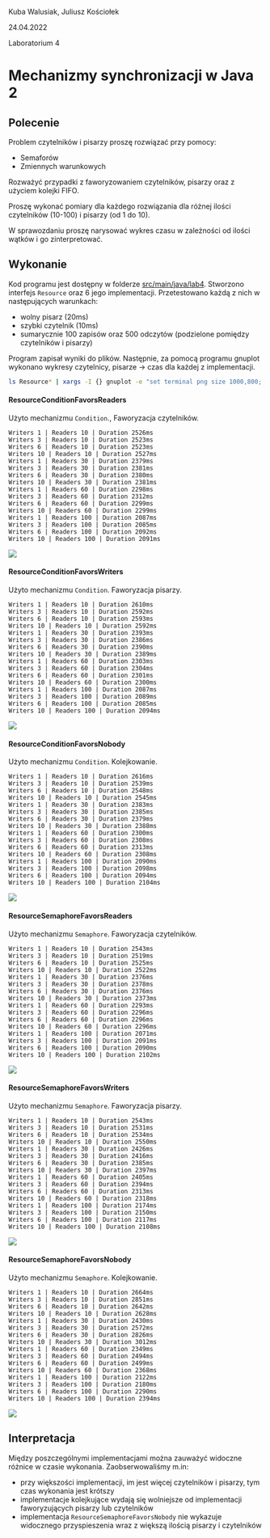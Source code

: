 Kuba Walusiak, Juliusz Kościołek

24.04.2022

Laboratorium 4

# Mechanizmy synchronizacji w Java 2

## Polecenie 

Problem czytelników i pisarzy proszę rozwiązać przy pomocy:
* Semaforów
* Zmiennych warunkowych

Rozważyć przypadki z faworyzowaniem czytelników, pisarzy oraz z użyciem kolejki FIFO.

Proszę wykonać pomiary dla każdego rozwiązania dla różnej ilości czytelników (10-100) i pisarzy (od 1 do 10).

W sprawozdaniu proszę narysować wykres czasu w zależności od ilości wątków i go zinterpretować.

## Wykonanie

Kod programu jest dostępny w folderze [src/main/java/lab4](src/main/java/lab4). Stworzono interfejs `Resource` oraz 6 jego implementacji. Przetestowano każdą z nich w następujących warunkach:

- wolny pisarz (20ms)
- szybki czytelnik (10ms)
- sumarycznie 100 zapisów oraz 500 odczytów (podzielone pomiędzy czytelników i pisarzy)

Program zapisał wyniki do plików. Następnie, za pomocą programu gnuplot wykonano wykresy czytelnicy, pisarze -> czas dla każdej z implementacji.

```bash
ls Resource* | xargs -I {} gnuplot -e "set terminal png size 1000,800; set output '{}.png'; splot '{}'"
```

#### ResourceConditionFavorsReaders

Użyto mechanizmu `Condition`., Faworyzacja czytelników.

```
Writers 1 | Readers 10 | Duration 2526ms
Writers 3 | Readers 10 | Duration 2523ms
Writers 6 | Readers 10 | Duration 2523ms
Writers 10 | Readers 10 | Duration 2527ms
Writers 1 | Readers 30 | Duration 2379ms
Writers 3 | Readers 30 | Duration 2381ms
Writers 6 | Readers 30 | Duration 2380ms
Writers 10 | Readers 30 | Duration 2381ms
Writers 1 | Readers 60 | Duration 2298ms
Writers 3 | Readers 60 | Duration 2312ms
Writers 6 | Readers 60 | Duration 2299ms
Writers 10 | Readers 60 | Duration 2299ms
Writers 1 | Readers 100 | Duration 2087ms
Writers 3 | Readers 100 | Duration 2085ms
Writers 6 | Readers 100 | Duration 2092ms
Writers 10 | Readers 100 | Duration 2091ms
```

![](ResourceConditionFavorsReaders.txt.png)

#### ResourceConditionFavorsWriters

Użyto mechanizmu `Condition`. Faworyzacja pisarzy.

```
Writers 1 | Readers 10 | Duration 2610ms
Writers 3 | Readers 10 | Duration 2592ms
Writers 6 | Readers 10 | Duration 2593ms
Writers 10 | Readers 10 | Duration 2592ms
Writers 1 | Readers 30 | Duration 2393ms
Writers 3 | Readers 30 | Duration 2386ms
Writers 6 | Readers 30 | Duration 2390ms
Writers 10 | Readers 30 | Duration 2389ms
Writers 1 | Readers 60 | Duration 2303ms
Writers 3 | Readers 60 | Duration 2304ms
Writers 6 | Readers 60 | Duration 2301ms
Writers 10 | Readers 60 | Duration 2300ms
Writers 1 | Readers 100 | Duration 2087ms
Writers 3 | Readers 100 | Duration 2089ms
Writers 6 | Readers 100 | Duration 2085ms
Writers 10 | Readers 100 | Duration 2094ms
```

![](ResourceConditionFavorsWriters.txt.png)

#### ResourceConditionFavorsNobody

Użyto mechanizmu `Condition`. Kolejkowanie.

```
Writers 1 | Readers 10 | Duration 2616ms
Writers 3 | Readers 10 | Duration 2539ms
Writers 6 | Readers 10 | Duration 2548ms
Writers 10 | Readers 10 | Duration 2545ms
Writers 1 | Readers 30 | Duration 2383ms
Writers 3 | Readers 30 | Duration 2385ms
Writers 6 | Readers 30 | Duration 2379ms
Writers 10 | Readers 30 | Duration 2388ms
Writers 1 | Readers 60 | Duration 2300ms
Writers 3 | Readers 60 | Duration 2308ms
Writers 6 | Readers 60 | Duration 2313ms
Writers 10 | Readers 60 | Duration 2308ms
Writers 1 | Readers 100 | Duration 2090ms
Writers 3 | Readers 100 | Duration 2098ms
Writers 6 | Readers 100 | Duration 2094ms
Writers 10 | Readers 100 | Duration 2104ms
```

![](ResourceConditionFavorsNobody.txt.png)

#### ResourceSemaphoreFavorsReaders

Użyto mechanizmu `Semaphore`. Faworyzacja czytelników.

```
Writers 1 | Readers 10 | Duration 2543ms
Writers 3 | Readers 10 | Duration 2519ms
Writers 6 | Readers 10 | Duration 2525ms
Writers 10 | Readers 10 | Duration 2522ms
Writers 1 | Readers 30 | Duration 2376ms
Writers 3 | Readers 30 | Duration 2378ms
Writers 6 | Readers 30 | Duration 2376ms
Writers 10 | Readers 30 | Duration 2373ms
Writers 1 | Readers 60 | Duration 2293ms
Writers 3 | Readers 60 | Duration 2296ms
Writers 6 | Readers 60 | Duration 2296ms
Writers 10 | Readers 60 | Duration 2296ms
Writers 1 | Readers 100 | Duration 2071ms
Writers 3 | Readers 100 | Duration 2091ms
Writers 6 | Readers 100 | Duration 2090ms
Writers 10 | Readers 100 | Duration 2102ms
```

![](ResourceSemaphoreFavorsReaders.txt.png)

#### ResourceSemaphoreFavorsWriters

Użyto mechanizmu `Semaphore`. Faworyzacja pisarzy.

```
Writers 1 | Readers 10 | Duration 2543ms
Writers 3 | Readers 10 | Duration 2531ms
Writers 6 | Readers 10 | Duration 2534ms
Writers 10 | Readers 10 | Duration 2550ms
Writers 1 | Readers 30 | Duration 2426ms
Writers 3 | Readers 30 | Duration 2416ms
Writers 6 | Readers 30 | Duration 2385ms
Writers 10 | Readers 30 | Duration 2397ms
Writers 1 | Readers 60 | Duration 2405ms
Writers 3 | Readers 60 | Duration 2394ms
Writers 6 | Readers 60 | Duration 2313ms
Writers 10 | Readers 60 | Duration 2318ms
Writers 1 | Readers 100 | Duration 2174ms
Writers 3 | Readers 100 | Duration 2150ms
Writers 6 | Readers 100 | Duration 2117ms
Writers 10 | Readers 100 | Duration 2108ms
```

![](ResourceSemaphoreFavorsWriters.txt.png)

#### ResourceSemaphoreFavorsNobody

Użyto mechanizmu `Semaphore`. Kolejkowanie.

```
Writers 1 | Readers 10 | Duration 2664ms
Writers 3 | Readers 10 | Duration 2851ms
Writers 6 | Readers 10 | Duration 2642ms
Writers 10 | Readers 10 | Duration 2628ms
Writers 1 | Readers 30 | Duration 2430ms
Writers 3 | Readers 30 | Duration 2572ms
Writers 6 | Readers 30 | Duration 2826ms
Writers 10 | Readers 30 | Duration 3012ms
Writers 1 | Readers 60 | Duration 2349ms
Writers 3 | Readers 60 | Duration 2494ms
Writers 6 | Readers 60 | Duration 2499ms
Writers 10 | Readers 60 | Duration 2368ms
Writers 1 | Readers 100 | Duration 2122ms
Writers 3 | Readers 100 | Duration 2180ms
Writers 6 | Readers 100 | Duration 2290ms
Writers 10 | Readers 100 | Duration 2394ms
```

![](ResourceSemaphoreFavorsNobody.txt.png)

## Interpretacja

Między poszczególnymi implementacjami można zauważyć widoczne różnice w czasie wykonania. Zaobserwowaliśmy m.in:

- przy większości implementacji, im jest więcej czytelników i pisarzy, tym czas wykonania jest krótszy
- implementacje kolejkujące wydają się wolniejsze od implementacji faworyzujących pisarzy lub czytelników 
- implementacja `ResourceSemaphoreFavorsNobody` nie wykazuje widocznego przyspieszenia wraz z większą ilością pisarzy i czytelników